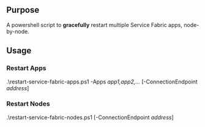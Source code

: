## Purpose
A powershell script to **gracefully** restart multiple Service Fabric apps, node-by-node.

## Usage 
### Restart Apps
.\restart-service-fabric-apps.ps1 -Apps _app1,app2,..._ [-ConnectionEndpoint _address_]

### Restart Nodes
.\restart-service-fabric-nodes.ps1 [-ConnectionEndpoint _address_]
